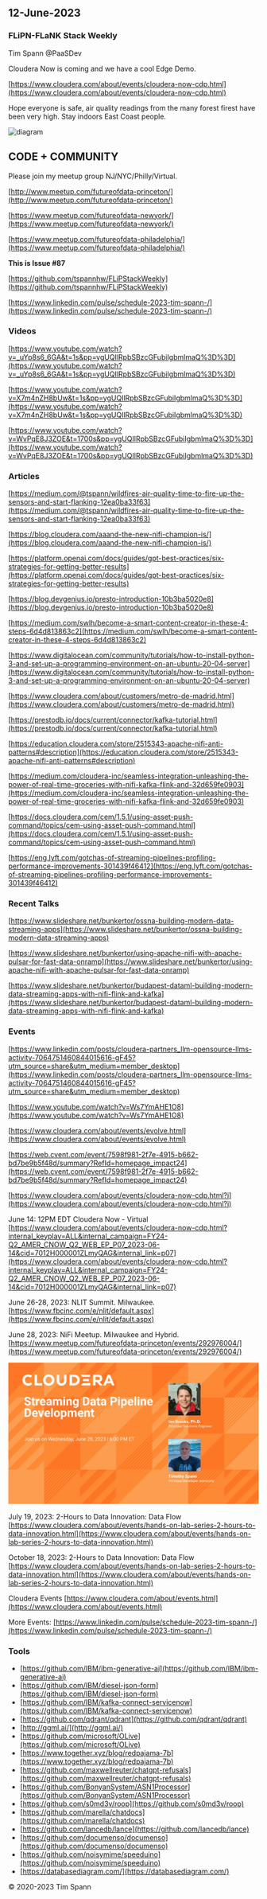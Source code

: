 
## 12-June-2023

### FLiPN-FLaNK Stack Weekly

Tim Spann @PaaSDev

Cloudera Now is coming and we have a cool Edge Demo.

[https://www.cloudera.com/about/events/cloudera-now-cdp.html](https://www.cloudera.com/about/events/cloudera-now-cdp.html)

Hope everyone is safe, air quality readings from the many forest firest have been very high.   Stay indoors East Coast people.

![diagram](https://miro.medium.com/v2/resize:fit:720/format:webp/1*qqcjp05Y9RHzIGBl2Rkx5g.png)


## CODE + COMMUNITY


Please join my meetup group NJ/NYC/Philly/Virtual. 

[http://www.meetup.com/futureofdata-princeton/](http://www.meetup.com/futureofdata-princeton/)

[https://www.meetup.com/futureofdata-newyork/](https://www.meetup.com/futureofdata-newyork/)

[https://www.meetup.com/futureofdata-philadelphia/](https://www.meetup.com/futureofdata-philadelphia/)


**This is Issue #87**


[https://github.com/tspannhw/FLiPStackWeekly](https://github.com/tspannhw/FLiPStackWeekly)

[https://www.linkedin.com/pulse/schedule-2023-tim-spann-/](https://www.linkedin.com/pulse/schedule-2023-tim-spann-/)



### Videos

[https://www.youtube.com/watch?v=_uYp8s6_6GA&t=1s&pp=ygUQIlRpbSBzcGFubiIgbmlmaQ%3D%3D](https://www.youtube.com/watch?v=_uYp8s6_6GA&t=1s&pp=ygUQIlRpbSBzcGFubiIgbmlmaQ%3D%3D)

[https://www.youtube.com/watch?v=X7m4nZH8bUw&t=1s&pp=ygUQIlRpbSBzcGFubiIgbmlmaQ%3D%3D](https://www.youtube.com/watch?v=X7m4nZH8bUw&t=1s&pp=ygUQIlRpbSBzcGFubiIgbmlmaQ%3D%3D)

[https://www.youtube.com/watch?v=WvPqE8J3ZOE&t=1700s&pp=ygUQIlRpbSBzcGFubiIgbmlmaQ%3D%3D](https://www.youtube.com/watch?v=WvPqE8J3ZOE&t=1700s&pp=ygUQIlRpbSBzcGFubiIgbmlmaQ%3D%3D)


### Articles

[https://medium.com/@tspann/wildfires-air-quality-time-to-fire-up-the-sensors-and-start-flanking-12ea0ba33f63](https://medium.com/@tspann/wildfires-air-quality-time-to-fire-up-the-sensors-and-start-flanking-12ea0ba33f63)

[https://blog.cloudera.com/aaand-the-new-nifi-champion-is/](https://blog.cloudera.com/aaand-the-new-nifi-champion-is/)

[https://platform.openai.com/docs/guides/gpt-best-practices/six-strategies-for-getting-better-results](https://platform.openai.com/docs/guides/gpt-best-practices/six-strategies-for-getting-better-results)

[https://blog.devgenius.io/presto-introduction-10b3ba5020e8](https://blog.devgenius.io/presto-introduction-10b3ba5020e8)

[https://medium.com/swlh/become-a-smart-content-creator-in-these-4-steps-6d4d813863c2](https://medium.com/swlh/become-a-smart-content-creator-in-these-4-steps-6d4d813863c2)

[https://www.digitalocean.com/community/tutorials/how-to-install-python-3-and-set-up-a-programming-environment-on-an-ubuntu-20-04-server](https://www.digitalocean.com/community/tutorials/how-to-install-python-3-and-set-up-a-programming-environment-on-an-ubuntu-20-04-server)

[https://www.cloudera.com/about/customers/metro-de-madrid.html](https://www.cloudera.com/about/customers/metro-de-madrid.html)

[https://prestodb.io/docs/current/connector/kafka-tutorial.html](https://prestodb.io/docs/current/connector/kafka-tutorial.html)

[https://education.cloudera.com/store/2515343-apache-nifi-anti-patterns#description](https://education.cloudera.com/store/2515343-apache-nifi-anti-patterns#description)

[https://medium.com/cloudera-inc/seamless-integration-unleashing-the-power-of-real-time-groceries-with-nifi-kafka-flink-and-32d659fe0903](https://medium.com/cloudera-inc/seamless-integration-unleashing-the-power-of-real-time-groceries-with-nifi-kafka-flink-and-32d659fe0903)

[https://docs.cloudera.com/cem/1.5.1/using-asset-push-command/topics/cem-using-asset-push-command.html](https://docs.cloudera.com/cem/1.5.1/using-asset-push-command/topics/cem-using-asset-push-command.html)

[https://eng.lyft.com/gotchas-of-streaming-pipelines-profiling-performance-improvements-301439f46412](https://eng.lyft.com/gotchas-of-streaming-pipelines-profiling-performance-improvements-301439f46412)



### Recent Talks

[https://www.slideshare.net/bunkertor/ossna-building-modern-data-streaming-apps](https://www.slideshare.net/bunkertor/ossna-building-modern-data-streaming-apps)

[https://www.slideshare.net/bunkertor/using-apache-nifi-with-apache-pulsar-for-fast-data-onramp](https://www.slideshare.net/bunkertor/using-apache-nifi-with-apache-pulsar-for-fast-data-onramp)

[https://www.slideshare.net/bunkertor/budapest-dataml-building-modern-data-streaming-apps-with-nifi-flink-and-kafka](https://www.slideshare.net/bunkertor/budapest-dataml-building-modern-data-streaming-apps-with-nifi-flink-and-kafka)


### Events

[https://www.linkedin.com/posts/cloudera-partners_llm-opensource-llms-activity-7064751460844015616-gF45?utm_source=share&utm_medium=member_desktop](https://www.linkedin.com/posts/cloudera-partners_llm-opensource-llms-activity-7064751460844015616-gF45?utm_source=share&utm_medium=member_desktop)

[https://www.youtube.com/watch?v=Ws7YmAHE1O8](https://www.youtube.com/watch?v=Ws7YmAHE1O8)

[https://www.cloudera.com/about/events/evolve.html](https://www.cloudera.com/about/events/evolve.html)

[https://web.cvent.com/event/7598f981-2f7e-4915-b662-bd7be9b5f48d/summary?RefId=homepage_impact24](https://web.cvent.com/event/7598f981-2f7e-4915-b662-bd7be9b5f48d/summary?RefId=homepage_impact24)

[https://www.cloudera.com/about/events/cloudera-now-cdp.html?i](https://www.cloudera.com/about/events/cloudera-now-cdp.html?i)


June 14:  12PM EDT
Cloudera Now - Virtual
[https://www.cloudera.com/about/events/cloudera-now-cdp.html?internal_keyplay=ALL&internal_campaign=FY24-Q2_AMER_CNOW_Q2_WEB_EP_P07_2023-06-14&cid=7012H000001ZLmyQAG&internal_link=p07](https://www.cloudera.com/about/events/cloudera-now-cdp.html?internal_keyplay=ALL&internal_campaign=FY24-Q2_AMER_CNOW_Q2_WEB_EP_P07_2023-06-14&cid=7012H000001ZLmyQAG&internal_link=p07)

June 26-28, 2023:  NLIT Summit.  Milwaukee.  
[https://www.fbcinc.com/e/nlit/default.aspx](https://www.fbcinc.com/e/nlit/default.aspx)

June 28, 2023:  NiFi Meetup.   Milwaukee and Hybrid.
[https://www.meetup.com/futureofdata-princeton/events/292976004/](https://www.meetup.com/futureofdata-princeton/events/292976004/)

![meetup](https://raw.githubusercontent.com/tspannhw/FLiPStackWeekly/main/images/junemeetup.jpg)

July 19, 2023:   2-Hours to Data Innovation:   Data Flow
[https://www.cloudera.com/about/events/hands-on-lab-series-2-hours-to-data-innovation.html](https://www.cloudera.com/about/events/hands-on-lab-series-2-hours-to-data-innovation.html)

October 18, 2023:  2-Hours to Data Innovation:   Data Flow
[https://www.cloudera.com/about/events/hands-on-lab-series-2-hours-to-data-innovation.html](https://www.cloudera.com/about/events/hands-on-lab-series-2-hours-to-data-innovation.html)

Cloudera Events
[https://www.cloudera.com/about/events.html](https://www.cloudera.com/about/events.html)

More Events:
[https://www.linkedin.com/pulse/schedule-2023-tim-spann-/](https://www.linkedin.com/pulse/schedule-2023-tim-spann-/)



### Tools

* [https://github.com/IBM/ibm-generative-ai](https://github.com/IBM/ibm-generative-ai)
* [https://github.com/IBM/diesel-json-form](https://github.com/IBM/diesel-json-form)
* [https://github.com/IBM/kafka-connect-servicenow](https://github.com/IBM/kafka-connect-servicenow)
* [https://github.com/qdrant/qdrant](https://github.com/qdrant/qdrant)
* [http://ggml.ai/](http://ggml.ai/)
* [https://github.com/microsoft/OLive](https://github.com/microsoft/OLive)
* [https://www.together.xyz/blog/redpajama-7b](https://www.together.xyz/blog/redpajama-7b)
* [https://github.com/maxwellreuter/chatgpt-refusals](https://github.com/maxwellreuter/chatgpt-refusals)
* [https://github.com/BonyanSystem/ASN1Processor](https://github.com/BonyanSystem/ASN1Processor)
* [https://github.com/s0md3v/roop](https://github.com/s0md3v/roop)
* [https://github.com/marella/chatdocs](https://github.com/marella/chatdocs)
* [https://github.com/lancedb/lance](https://github.com/lancedb/lance)
* [https://github.com/documenso/documenso](https://github.com/documenso/documenso)
* [https://github.com/noisymime/speeduino](https://github.com/noisymime/speeduino)
* [https://databasediagram.com/](https://databasediagram.com/)


&copy; 2020-2023 Tim Spann
